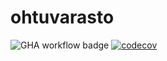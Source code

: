 # ohtuvarasto


![GHA workflow badge](https://github.com/heksaani/ohtuvarasto/workflows/CI/badge.svg)
[![codecov](https://codecov.io/gh/heksaani/ohtuvarasto/graph/badge.svg?token=ORPQJEGW3Q)](https://codecov.io/gh/heksaani/ohtuvarasto)
